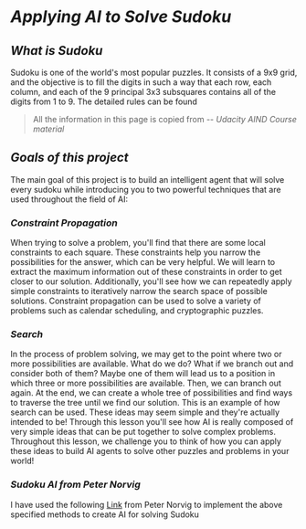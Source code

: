 # ***Applying AI to Solve Sudoku***

## ***What is Sudoku***
Sudoku is one of the world's most popular puzzles. It consists of a 9x9 grid, and the objective is to fill the digits in such a way that each row, each column, and each of the 9 principal 3x3 subsquares contains all of the digits from 1 to 9. The detailed rules can be found

> All the information in this page is copied from -- <cite>Udacity AIND Course material</cite>

## ***Goals of this project***
The main goal of this project is to build an intelligent agent that will solve every sudoku while introducing you to two powerful techniques that are used throughout the field of AI:

### ***Constraint Propagation***
When trying to solve a problem, you'll find that there are some local constraints to each square. These constraints help you narrow the possibilities for the answer, which can be very helpful. We will learn to extract the maximum information out of these constraints in order to get closer to our solution. Additionally, you'll see how we can repeatedly apply simple constraints to iteratively narrow the search space of possible solutions. Constraint propagation can be used to solve a variety of problems such as calendar scheduling, and cryptographic puzzles.

### ***Search***
In the process of problem solving, we may get to the point where two or more possibilities are available. What do we do? What if we branch out and consider both of them? Maybe one of them will lead us to a position in which three or more possibilities are available. Then, we can branch out again. At the end, we can create a whole tree of possibilities and find ways to traverse the tree until we find our solution. This is an example of how search can be used.
These ideas may seem simple and they're actually intended to be! Through this lesson you'll see how AI is really composed of very simple ideas that can be put together to solve complex problems. Throughout this lesson, we challenge you to think of how you can apply these ideas to build AI agents to solve other puzzles and problems in your world!

### ***Sudoku AI from Peter Norvig***
I have used the following <a href="http://norvig.com/sudoku.html" target="_blank">Link</a> from Peter Norvig to implement the above specified methods to create AI for solving Sudoku
